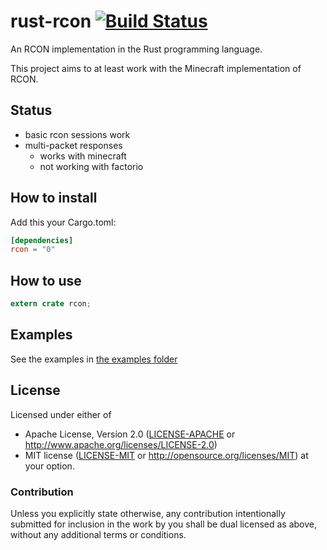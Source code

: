 rust-rcon [![Build Status](https://travis-ci.org/panicbit/rust-rcon.svg?branch=master)](https://travis-ci.org/panicbit/rust-rcon)
=========

An RCON implementation in the Rust programming language.

This project aims to at least work with the Minecraft implementation of RCON.

## Status
- basic rcon sessions work
- multi-packet responses
    - works with minecraft
    - not working with factorio

## How to install

Add this your Cargo.toml:
```toml
[dependencies]
rcon = "0"
```


## How to use
```rust
extern crate rcon;
```


## Examples

See the examples in [the examples folder](https://github.com/panicbit/rust-rcon/tree/master/examples)

## License

Licensed under either of
 * Apache License, Version 2.0 ([LICENSE-APACHE](LICENSE-APACHE) or http://www.apache.org/licenses/LICENSE-2.0)
 * MIT license ([LICENSE-MIT](LICENSE-MIT) or http://opensource.org/licenses/MIT)
at your option.

### Contribution

Unless you explicitly state otherwise, any contribution intentionally submitted
for inclusion in the work by you shall be dual licensed as above, without any
additional terms or conditions.

